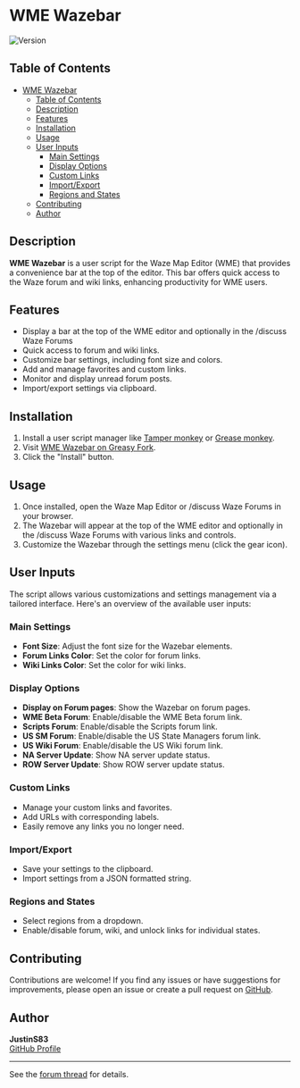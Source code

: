 # WME Wazebar

![Version](https://img.shields.io/badge/version-2024.10.05.02-blue)

## Table of Contents

- [WME Wazebar](#wme-wazebar)
  - [Table of Contents](#table-of-contents)
  - [Description](#description)
  - [Features](#features)
  - [Installation](#installation)
  - [Usage](#usage)
  - [User Inputs](#user-inputs)
    - [Main Settings](#main-settings)
    - [Display Options](#display-options)
    - [Custom Links](#custom-links)
    - [Import/Export](#importexport)
    - [Regions and States](#regions-and-states)
  - [Contributing](#contributing)
  - [Author](#author)

## Description

**WME Wazebar** is a user script for the Waze Map Editor (WME) that provides a convenience bar at the top of the editor. This bar offers quick access to the Waze forum and wiki links, enhancing productivity for WME users.

## Features

- Display a bar at the top of the WME editor and optionally in the /discuss Waze Forums
- Quick access to forum and wiki links.
- Customize bar settings, including font size and colors.
- Add and manage favorites and custom links.
- Monitor and display unread forum posts.
- Import/export settings via clipboard.

## Installation

1. Install a user script manager like [Tamper monkey](https://www.tampermonkey.net/) or [Grease monkey](https://www.greasespot.net/).
2. Visit [WME Wazebar on Greasy Fork](https://greasyfork.org/en/scripts/27604-wme-wazebar).
3. Click the "Install" button.

## Usage

1. Once installed, open the Waze Map Editor or /discuss Waze Forums in your browser.
2. The Wazebar will appear at the top of the WME editor and optionally in the /discuss Waze Forums with various links and controls.
3. Customize the Wazebar through the settings menu (click the gear icon).

## User Inputs

The script allows various customizations and settings management via a tailored interface. Here's an overview of the available user inputs:

### Main Settings

- **Font Size**: Adjust the font size for the Wazebar elements.
- **Forum Links Color**: Set the color for forum links.
- **Wiki Links Color**: Set the color for wiki links.

### Display Options

- **Display on Forum pages**: Show the Wazebar on forum pages.
- **WME Beta Forum**: Enable/disable the WME Beta forum link.
- **Scripts Forum**: Enable/disable the Scripts forum link.
- **US SM Forum**: Enable/disable the US State Managers forum link.
- **US Wiki Forum**: Enable/disable the US Wiki forum link.
- **NA Server Update**: Show NA server update status.
- **ROW Server Update**: Show ROW server update status.

### Custom Links

- Manage your custom links and favorites.
- Add URLs with corresponding labels.
- Easily remove any links you no longer need.

### Import/Export

- Save your settings to the clipboard.
- Import settings from a JSON formatted string.

### Regions and States

- Select regions from a dropdown.
- Enable/disable forum, wiki, and unlock links for individual states.

## Contributing

Contributions are welcome! If you find any issues or have suggestions for improvements, please open an issue or create a pull request on [GitHub](https://github.com/WazeDev/WME-Wazebar).

## Author

**JustinS83**  
[GitHub Profile](https://github.com/JustinS83)

---

See the [forum thread](https://www.waze.com/forum/viewtopic.php?f=819&t=219816) for details.

